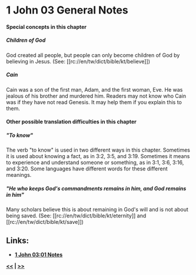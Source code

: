 # 1 John 03 General Notes #

#### Special concepts in this chapter ####

##### Children of God #####
God created all people, but people can only become children of God by believing in Jesus. (See: [[rc://en/tw/dict/bible/kt/believe]])

##### Cain #####
Cain was a son of the first man, Adam, and the first woman, Eve. He was jealous of his brother and murdered him. Readers may not know who Cain was if they have not read Genesis. It may help them if you explain this to them.

#### Other possible translation difficulties in this chapter ####

##### "To know" #####
The verb "to know" is used in two different ways in this chapter. Sometimes it is used about knowing a fact, as in 3:2, 3:5, and 3:19. Sometimes it means to experience and understand someone or something, as in 3:1, 3:6, 3:16, and 3:20. Some languages have different words for these different meanings.


##### "He who keeps God's commandments remains in him, and God remains in him" #####
Many scholars believe this is about remaining in God's will and is not about being saved. (See: [[rc://en/tw/dict/bible/kt/eternity]] and [[rc://en/tw/dict/bible/kt/save]]) 

## Links: ##

* __[1 John 03:01 Notes](./01.md)__

__[<<](../02/intro.md) | [>>](../04/intro.md)__
